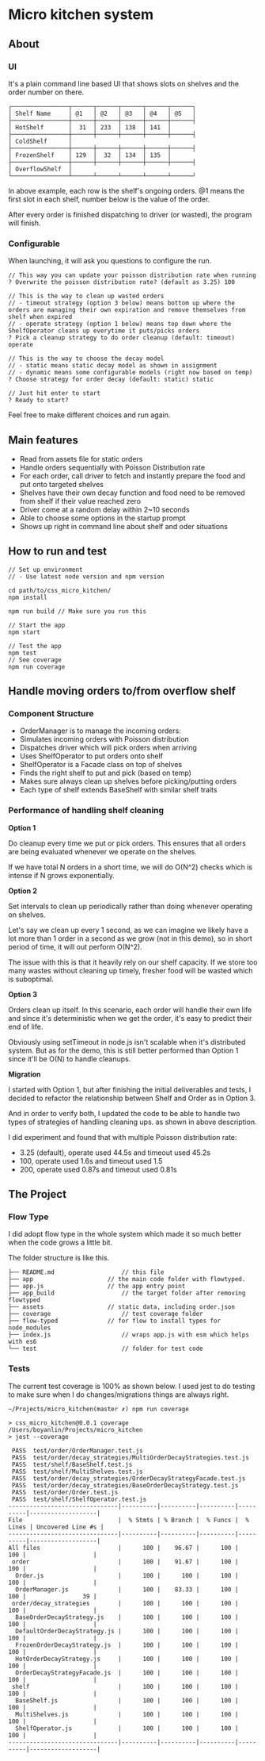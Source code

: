# Micro kitchen system

## About

### UI
It's a plain command line based UI that shows slots on shelves and the order number on there.

```
┌────────────────┬──────┬──────┬──────┬──────┬──────┐
│ Shelf Name     │ @1   │ @2   │ @3   │ @4   │ @5   │
├────────────────┼──────┼──────┼──────┼──────┼──────┤
│ HotShelf       │  31  │ 233  │ 138  │ 141  │
├────────────────┼──────┼──────┼──────┼──────┼──────┤
│ ColdShelf      │
├────────────────┼──────┼──────┼──────┼──────┼──────┤
│ FrozenShelf    │ 129  │  32  │ 134  │ 135  │
├────────────────┼──────┼──────┼──────┼──────┼──────┤
│ OverflowShelf  │
└────────────────┴──────┴──────┴──────┴──────┴──────┘
```
In above example, each row is the shelf's ongoing orders. @1 means the first slot in each shelf, number below is the value of the order.

After every order is finished dispatching to driver (or wasted), the program will finish.

### Configurable
When launching, it will ask you questions to configure the run.

```
// This way you can update your poisson distribution rate when running
? Overwrite the poisson distribution rate? (default as 3.25) 100

// This is the way to clean up wasted orders
// - timeout strategy (option 3 below) means bottom up where the orders are managing their own expiration and remove themselves from shelf when expired
// - operate strategy (option 1 below) means top down where the ShelfOperator cleans up everytime it puts/picks orders
? Pick a cleanup strategy to do order cleanup (default: timeout) operate

// This is the way to choose the decay model
// - static means static decay model as shown in assignment
// - dynamic means some configurable models (right now based on temp)
? Choose strategy for order decay (default: static) static

// Just hit enter to start
? Ready to start?
```

Feel free to make different choices and run again.

## Main features
* Read from assets file for static orders
* Handle orders sequentially with Poisson Distribution rate
* For each order, call driver to fetch and instantly prepare the food and put onto targeted shelves
* Shelves have their own decay function and food need to be removed from shelf if their value reached zero
* Driver come at a random delay within 2~10 seconds
* Able to choose some options in the startup prompt
* Shows up right in command line about shelf and oder situations

## How to run and test

```
// Set up environment
// - Use latest node version and npm version

cd path/to/css_micro_kitchen/
npm install

npm run build // Make sure you run this

// Start the app
npm start

// Test the app
npm test
// See coverage
npm run coverage
```

## Handle moving orders to/from overflow shelf

### Component Structure
* OrderManager is to manage the incoming orders:
 * Simulates incoming orders with Poisson distribution
 * Dispatches driver which will pick orders when arriving
 * Uses ShelfOperator to put orders onto shelf
* ShelfOperator is a Facade class on top of shelves
 * Finds the right shelf to put and pick (based on temp)
 * Makes sure always clean up shelves before picking/putting orders
* Each type of shelf extends BaseShelf with similar shelf traits

### Performance of handling shelf cleaning
**Option 1**

Do cleanup every time we put or pick orders. This ensures that all orders are being evaluated whenever we operate on the shelves.

If we have total N orders in a short time, we will do O(N^2) checks which is intense if N grows exponentially.

**Option 2**

Set intervals to clean up periodically rather than doing whenever operating on shelves.

Let's say we clean up every 1 second, as we can imagine we likely have a lot more than 1 order in a second as we grow (not in this demo), so in short period of time, it will out perform O(N^2).

The issue with this is that it heavily rely on our shelf capacity. If we store too many wastes without cleaning up timely, fresher food will be wasted which is suboptimal.

**Option 3**

Orders clean up itself. In this scenario, each order will handle their own life and since it's deterministic when we get the order, it's easy to predict their end of life.

Obviously using setTimeout in node.js isn't scalable when it's distributed system. But as for the demo, this is still better performed than Option 1 since it'll be O(N) to handle cleanups.

**Migration**

I started with Option 1, but after finishing the initial deliverables and tests, I decided to refactor the relationship between Shelf and Order as in Option 3.

And in order to verify both, I updated the code to be able to handle two types of strategies of handling cleaning ups. as shown in above description.

I did experiment and found that with multiple Poisson distribution rate:

* 3.25 (default), operate used 44.5s and timeout used 45.2s
* 100, operate used 1.6s and timeout used 1.5
* 200, operate used 0.87s and timeout used 0.81s


## The Project

### Flow Type
I did adopt flow type in the whole system which made it so much better when the code grows a little bit.

The folder structure is like this.

```
├── README.md					// this file
├── app						// the main code folder with flowtyped.
├── app.js					// the app entry point
├── app_build					// the target folder after removing flowtyped
├── assets					// static data, including order.json
├── coverage					// test coverage folder
├── flow-typed				// for flow to install types for node_modules
├── index.js					// wraps app.js with esm which helps with es6
└── test						// folder for test code
```

### Tests

The current test coverage is 100% as shown below. I used jest to do testing to make sure when I do changes/migrations things are always right.

```
~/Projects/micro_kitchen(master ✗) npm run coverage

> css_micro_kitchen@0.0.1 coverage /Users/boyanlin/Projects/micro_kitchen
> jest --coverage

 PASS  test/order/OrderManager.test.js
 PASS  test/order/decay_strategies/MultiOrderDecayStrategies.test.js
 PASS  test/shelf/BaseShelf.test.js
 PASS  test/shelf/MultiShelves.test.js
 PASS  test/order/decay_strategies/OrderDecayStrategyFacade.test.js
 PASS  test/order/decay_strategies/BaseOrderDecayStrategy.test.js
 PASS  test/order/Order.test.js
 PASS  test/shelf/ShelfOperator.test.js
-------------------------------|----------|----------|----------|----------|-------------------|
File                           |  % Stmts | % Branch |  % Funcs |  % Lines | Uncovered Line #s |
-------------------------------|----------|----------|----------|----------|-------------------|
All files                      |      100 |    96.67 |      100 |      100 |                   |
 order                         |      100 |    91.67 |      100 |      100 |                   |
  Order.js                     |      100 |      100 |      100 |      100 |                   |
  OrderManager.js              |      100 |    83.33 |      100 |      100 |                39 |
 order/decay_strategies        |      100 |      100 |      100 |      100 |                   |
  BaseOrderDecayStrategy.js    |      100 |      100 |      100 |      100 |                   |
  DefaultOrderDecayStrategy.js |      100 |      100 |      100 |      100 |                   |
  FrozenOrderDecayStrategy.js  |      100 |      100 |      100 |      100 |                   |
  HotOrderDecayStrategy.js     |      100 |      100 |      100 |      100 |                   |
  OrderDecayStrategyFacade.js  |      100 |      100 |      100 |      100 |                   |
 shelf                         |      100 |      100 |      100 |      100 |                   |
  BaseShelf.js                 |      100 |      100 |      100 |      100 |                   |
  MultiShelves.js              |      100 |      100 |      100 |      100 |                   |
  ShelfOperator.js             |      100 |      100 |      100 |      100 |                   |
-------------------------------|----------|----------|----------|----------|-------------------|
```